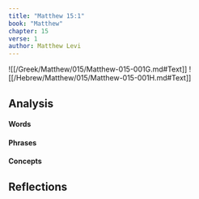 ```yaml
---
title: "Matthew 15:1"
book: "Matthew"
chapter: 15
verse: 1
author: Matthew Levi
---
```

![[/Greek/Matthew/015/Matthew-015-001G.md#Text]]
![[/Hebrew/Matthew/015/Matthew-015-001H.md#Text]]

## Analysis

#### Words

#### Phrases

#### Concepts

## Reflections
